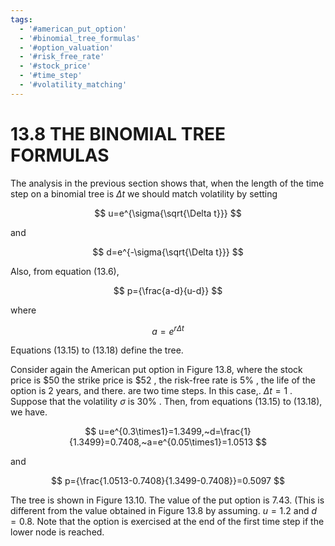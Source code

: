 ```yaml
---
tags:
  - '#american_put_option'
  - '#binomial_tree_formulas'
  - '#option_valuation'
  - '#risk_free_rate'
  - '#stock_price'
  - '#time_step'
  - '#volatility_matching'
---
```

# 13.8 THE BINOMIAL TREE FORMULAS  

The analysis in the previous section shows that, when the length of the time step on a binomial tree is $\Delta t$ we should match volatility by setting  

$$
u=e^{\sigma{\sqrt{\Delta t}}}
$$  

and  

$$
d=e^{-\sigma{\sqrt{\Delta t}}}
$$  

Also, from equation (13.6),  

$$
p={\frac{a-d}{u-d}}
$$  

where  

$$
a=e^{r\Delta t}
$$  

Equations (13.15) to (13.18) define the tree.  

Consider again the American put option in Figure 13.8, where the stock price is $\$50$ the strike price is $\$52$ , the risk-free rate is $5\%$ , the life of the option is 2 years, and there. are two time steps. In this case,. $\Delta t=1$ . Suppose that the volatility $\sigma$ is $30\%$ . Then, from equations (13.15) to (13.18), we have.  

$$
u=e^{0.3\times1}=1.3499,~d=\frac{1}{1.3499}=0.7408,~a=e^{0.05\times1}=1.0513
$$  

and  

$$
p={\frac{1.0513-0.7408}{1.3499-0.7408}}=0.5097
$$  

The tree is shown in Figure 13.10. The value of the put option is 7.43. (This is different from the value obtained in Figure 13.8 by assuming. $u=1.2$ and $d=0.8.$ Note that the option is exercised at the end of the first time step if the lower node is reached.  
